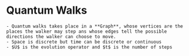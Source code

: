 # Quantum Walks
    - Quantum walks takes place in a **Graph**, whose vertices are the places the walker may step ans whose edges tell the possible directions the walker can choose to move.
    - Space is discrete but time can be discrete or continuous
    - $U$ is the evolution operator and $t$ is the number of steps